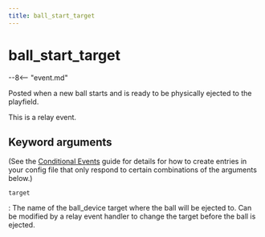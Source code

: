 ```yaml
---
title: ball_start_target
---
```


# ball_start_target


--8<-- "event.md"

Posted when a new ball starts and is ready to be physically ejected to
the playfield.

This is a relay event.

## Keyword arguments

(See the [Conditional Events](overview/conditional.md)
guide for details for how to create entries in your config file that
only respond to certain combinations of the arguments below.)

`target`

:   The name of the ball_device target where the ball will be ejected
    to. Can be modified by a relay event handler to change the target
    before the ball is ejected.
